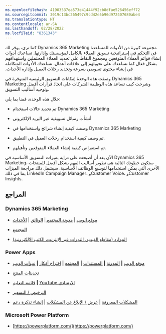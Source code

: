 ```yaml
---
ms.openlocfilehash: 41903537ea573e41444f92cb8dfae526456eff72
ms.sourcegitcommit: 3019c13bc265497c9cd42e5b96d972407680abe4
ms.translationtype: HT
ms.contentlocale: ar-SA
ms.lasthandoff: 02/28/2022
ms.locfileid: "8361343"
---
```

كما ترى، يوفر لك Dynamics 365 Marketing مجموعة كبيرة من الأدوات للمساعدة في التحكم في إستراتيجية تسويق العملاء بالكامل لمؤسستك وإدارتها. تساعدك أدوات إنشاء قوائم العملاء المتوقعين و‏‫مجموع النقاط على تحديد العملاء المحتملين واستهدافهم بشكل فعال كما تساعدك على تحويلهم إلى علاقات أعمال. تساعدك الأدوات المتكاملة في إنشاء محتوى تسويقي بسرعة وتحديد رحلات العميل وإدارة الأحداث. 

وصفت هذه الوحدة إمكانات التسويق الرئيسية المتوفرة في Dynamics 365 Marketing وشرحت كيف تساعد هذه الوظيفة الشركات على اتخاذ قرارات أفضل وتوجيه أساليب التسويق. 

خلال هذه الوحدة، قمنا بما يلي:

- تم تحديد حالات استخدام Dynamics 365 Marketing

- أنشأت رسائل تسويقية عبر البريد الإلكتروني

- وصفت كيفية إنشاء شرائح واستخدامها في Dynamics 365 Marketing

- تم وصف كيفية استخدام رحلات العميل في التطبيق.

- تم استعراض كيفية إنشاء العملاء المتوقعين وتأهيلهم.

 

الآن بعد أن أصبحت على دراية بميزات التسويق الأساسية في Dynamics 365 Marketing، ستكون خطوتك التالية هي تطوير أساليب الفهم بشكل أفضل للمنتجات الأخرى التي يمكن استخدامها لتوسيع الوظائف الأساسية. سيشمل ذلك مراجعة الميزات بما في ذلك LinkedIn Campaign Manager، وCustomer Voice، وCustomer Insights. 

## <a name="references"></a>المراجع

### <a name="dynamics-365-marketing"></a>Dynamics 365 Marketing

- [موقع الويب](https://dynamics.microsoft.com/marketing/overview/?&ef_id=Cj0KCQiAt_PuBRDcARIsAMNlBdo1Er5YrGQp-Xun1rsN_cFZ6SIUDTeGNMvwWhkebD_JkM1SS8vlJ9UaAnN6EALw_wcB:G:s&2000714=&OCID=AID2000714_SEM_Cj0KCQiAt_PuBRDcARIsAMNlBdo1Er5YrGQp-Xun1rsN_cFZ6SIUDTeGNMvwWhkebD_JkM1SS8vlJ9UaAnN6EALw_wcB:G:s) | [مدونة المجتمع ](https://community.dynamics.com/b) | [الوثائق](/dynamics365/marketing/help-hub) | [الأحداث](https://community.dynamics.com/365/b/events?c=Upcoming) 

- [المجتمع](https://community.dynamics.com/) 

- [الموارد (مقاطع الفيديو، الندوات عبر الإنترنت، الكتب الإلكترونية)](https://dynamics.microsoft.com/marketing/resources/)

 

### <a name="power-apps"></a>Power Apps


- [موقع الويب](https://powerapps.microsoft.com/) **|** [المدونة](https://powerapps.microsoft.com/blog/) **|** [المستندات](https://powerapps.microsoft.com/tutorials/getting-started/) **|** [المجتمع](https://aka.ms/powerapps-community) **|** [اقتراح أفكار](https://aka.ms/powerapps-ideas) **|** [ندوات الويب](/powerapps/webinars-listing)

- [تحديثات المنتج](https://powerapps.microsoft.com/blog/category/new-features/)

- [قائمة التعليم](https://powerapps.microsoft.com/guided-learning/) **|** [YouTube الإرشادي](https://www.youtube.com/playlist?list=PL8IYfXypsj2DU3EwoaeBYiuuQTvcscJfo)

- [الترخيص / التسعير](https://powerapps.microsoft.com/pricing/)

- [المشكلات المعروفة](/powerapps/common-issues-and-resolutions) | [عرض / الإبلاغ عن المشكلات](https://powerusers.microsoft.com/t5/General-Discussion/bd-p/PowerAppsForum1) | [إنشاء تذكرة دعم](https://powerapps.microsoft.com/support/)

 

### <a name="microsoft-power-platform"></a>Microsoft Power Platform

- [https://powerplatform.com/](https://powerplatform.com/)

 